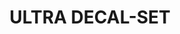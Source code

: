 ---
layout: product
title: "ULTRA DECAL-SET"
price: "650" 
desc: "Sredstvo za omekšavanje dekala"
img_path: "/assets/img/A.MIG-2029.webp"
brand: "AMMO"
available: true
special_offer: true
new: false
soon: false
cat: "070000"
subcat: "070100"
subsubcat: "070105"
sifra: "A.MIG-2029"
popular: false
---